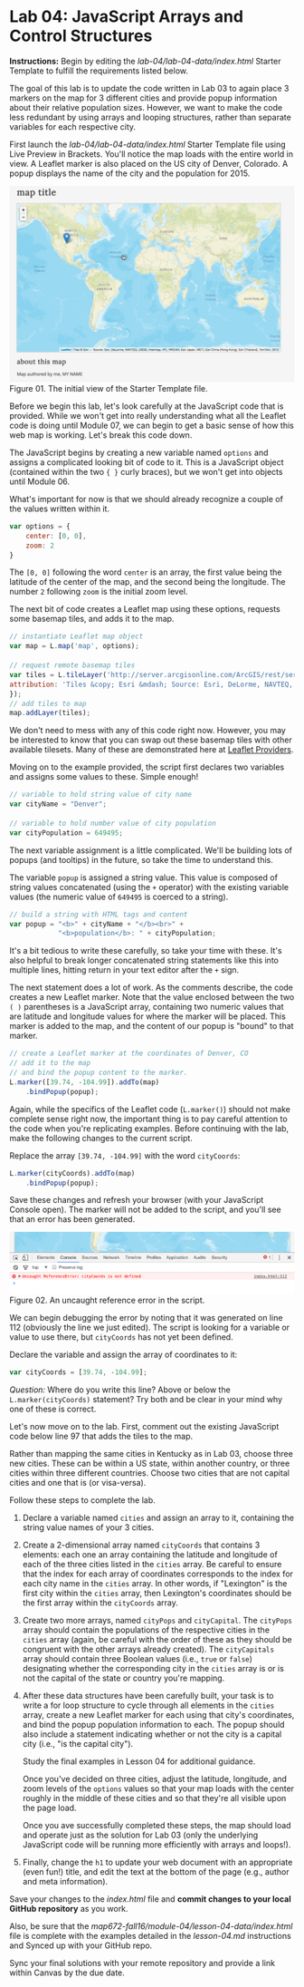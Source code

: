 # Lab 04: JavaScript Arrays and Control Structures

**Instructions:** Begin by editing the *lab-04/lab-04-data/index.html* Starter Template to fulfill the requirements listed below. 

The goal of this lab is to update the code written in Lab 03 to again place 3 markers on the map for 3 different cities and provide popup information about their relative population sizes. However, we want to make the code less redundant by using arrays and looping structures, rather than separate variables for each respective city.

First launch the *lab-04/lab-04-data/index.html* Starter Template file using Live Preview in Brackets. You'll notice the map loads with the entire world in view. A Leaflet marker is also placed on the US city of Denver, Colorado. A popup displays the name of the city and the population for 2015.

![The initial view of the Starter Template file](lab-04-graphics/initial-view.gif)  
Figure 01. The initial view of the Starter Template file.

Before we begin this lab, let's look carefully at the JavaScript code that is provided. While we won't get into really understanding what all the Leaflet code is doing until Module 07, we can begin to get a basic sense of how this web map is working. Let's break this code down.

The JavaScript begins by creating a new variable named `options` and assigns a complicated looking bit of code to it. This is a JavaScript object (contained within the two `{ }` curly braces), but we won't get into objects until Module 06. 

What's important for now is that we should already recognize a couple of the values written within it.

```javascript
var options = {
    center: [0, 0],
    zoom: 2
}
```
The `[0, 0]` following the word `center` is an array, the first value being the latitude of the center of the map, and the second being the longitude. The number `2` following `zoom` is the initial zoom level. 

The next bit of code creates a Leaflet map using these options, requests some basemap tiles, and adds it to the map.

```javascript
// instantiate Leaflet map object
var map = L.map('map', options);

// request remote basemap tiles
var tiles = L.tileLayer('http://server.arcgisonline.com/ArcGIS/rest/services/World_Street_Map/MapServer/tile/{z}/{y}/{x}', {
attribution: 'Tiles &copy; Esri &mdash; Source: Esri, DeLorme, NAVTEQ, USGS, Intermap, iPC, NRCAN, Esri Japan, METI, Esri China (Hong Kong), Esri (Thailand), TomTom, 2012'
});
// add tiles to map
map.addLayer(tiles);
```

We don't need to mess with any of this code right now. However, you may be interested to know that you can swap out these basemap tiles with other available tilesets. Many of these are demonstrated here at [Leaflet Providers](https://leaflet-extras.github.io/leaflet-providers/preview/).

Moving on to the example provided, the script first declares two variables and assigns some values to these. Simple enough!

```javascript
// variable to hold string value of city name
var cityName = "Denver";

// variable to hold number value of city population
var cityPopulation = 649495;
```

The next variable assignment is a little complicated. We'll be building lots of popups (and tooltips) in the future, so take the time to understand this.

The variable `popup` is assigned a string value. This value is composed of string values concatenated (using the `+` operator) with the existing variable values (the numeric value of `649495` is coerced to a string).

```javascript
// build a string with HTML tags and content
var popup = "<b>" + cityName + "</b><br>" +
            "<b>population</b>: " + cityPopulation;
```

It's a bit tedious to write these carefully, so take your time with these. It's also helpful to break longer concatenated string statements like this into multiple lines, hitting return in your text editor after the `+` sign.

The next statement does a lot of work. As the comments describe, the code creates a new Leaflet marker. Note that the value enclosed between the two `( )` parentheses is a JavaScript array, containing two numeric values that are latitude and longitude values for where the marker will be placed. This marker is added to the map, and the content of our popup is "bound" to that marker. 

```javascript
// create a Leaflet marker at the coordinates of Denver, CO
// add it to the map
// and bind the popup content to the marker.
L.marker([39.74, -104.99]).addTo(map)
    .bindPopup(popup);
```

Again, while the specifics of the Leaflet code (`L.marker()`) should not make complete sense right now, the important thing is to pay careful attention to the code when you're replicating examples. Before continuing with the lab, make the following changes to the current script.

Replace the array `[39.74, -104.99]` with the word `cityCoords`:

```javascript
L.marker(cityCoords).addTo(map)
    .bindPopup(popup);
```

Save these changes and refresh your browser (with your JavaScript Console open). The marker will not be added to the script, and you'll see that an error has been generated.

![An uncaught reference error in the script](lab-04-graphics/ref-error.png)  
Figure 02. An uncaught reference error in the script.

We can begin debugging the error by noting that it was generated on line 112 (obviously the line we just edited). The script is looking for a variable or value to use there, but `cityCoords` has not yet been defined.

Declare the variable and assign the array of coordinates to it:

```javascript
var cityCoords = [39.74, -104.99];
```

*Question:* Where do you write this line? Above or below the `L.marker(cityCoords)` statement? Try both and be clear in your mind why one of these is correct.

Let's now move on to the lab. First, comment out the existing JavaScript code below line 97 that adds the tiles to the map.

Rather than mapping the same cities in Kentucky as in Lab 03, choose three new cities. These can be within a US state, within another country, or three cities within three different countries. Choose two cities that are not capital cities and one that is (or visa-versa). 

Follow these steps to complete the lab.

1. Declare a variable named `cities` and assign an array to it, containing the string value names of your 3 cities.

2. Create a 2-dimensional array named `cityCoords` that contains 3 elements: each one an array containing the latitude and longitude of each of the three cities listed in the `cities` array. Be careful to ensure that the index for each array of coordinates corresponds to the index for each city name in the `cities` array. In other words, if "Lexington" is the first city within the `cities` array, then Lexington's coordinates should be the first array within the `cityCoords` array.

3. Create two more arrays, named `cityPops` and `cityCapital`. The `cityPops` array should contain the populations of the respective cities in the `cities` array (again, be careful with the order of these as they should be congruent with the other arrays already created). The `cityCapitals` array should contain three Boolean values (i.e., `true` or `false`) designating whether the corresponding city in the `cities` array is or is not the capital of the state or country you're mapping.

4. After these data structures have been carefully built, your task is to write a for loop structure to cycle through all elements in the `cities` array, create a new Leaflet marker for each using that city's coordinates, and bind the popup population information to each. The popup should also include a statement indicating whether or not the city is a capital city (i.e., "is the capital city").

    Study the final examples in Lesson 04 for additional guidance.

    Once you've decided on three cities, adjust the latitude, longitude, and zoom levels of the `options` values so that your map loads with the center roughly in the middle of these cities and so that they're all visible upon the page load.

    Once you ave successfully completed these steps, the map should load and operate just as the solution for Lab 03 (only the underlying JavaScript code will be running more efficiently with arrays and loops!). 
    
5. Finally, change the `h1` to update your web document with an appropriate (even fun!) title, and edit the text at the bottom of the page (e.g., author and meta information).

Save your changes to the *index.html* file and **commit changes to your local GitHub repository** as you work. 

Also, be sure that the *map672-fall16/module-04/lesson-04-data/index.html* file is complete with the examples detailed in the *lesson-04.md* instructions and Synced up with your GitHub repo.

Sync your final solutions with your remote repository and provide a link within Canvas by the due date.